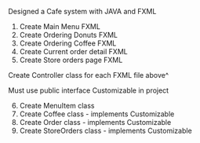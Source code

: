 Designed a Cafe system with JAVA and FXML


1. Create Main Menu FXML 
2. Create Ordering Donuts FXML
3. Create Ordering Coffee FXML
4. Create Current order detail FXML 
5. Create Store orders page FXML

Create Controller class for each FXML file above^

Must use public interface Customizable in project 

6. Create MenuItem class
7. Create Coffee class - implements Customizable
8. Create Order class - implements Customizable
9. Create StoreOrders class - implements Customizable 


